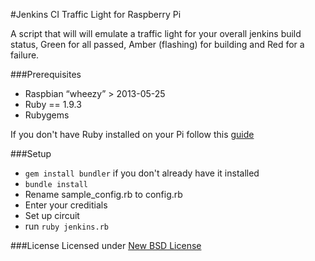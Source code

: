 #Jenkins CI Traffic Light for Raspberry Pi

A script that will will emulate a traffic light for your overall jenkins build status, Green for all passed, Amber (flashing) for building and Red for a failure.

###Prerequisites
* Raspbian “wheezy” > 2013-05-25
* Ruby == 1.9.3
* Rubygems

If you don't have Ruby installed on your Pi follow this [guide](http://elinux.org/RPi_Ruby)

###Setup
* `gem install bundler` if you don't already have it installed
* `bundle install`
* Rename sample_config.rb to config.rb
* Enter your creditials
* Set up circuit
* run `ruby jenkins.rb`

###License
Licensed under [New BSD License](https://github.com/madebymade/jquery-navobile/blob/master/license.txt)